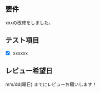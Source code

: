 <!-- I want to review in Japanese. -->
## 要件
xxxの改修をしました。

## テスト項目

- [x] xxxxxx

## レビュー希望日
mm/dd(曜日) までにレビューお願いします！

<!-- for GitHub Copilot review rule -->
<!--
When reviewing, please use the following prefixes:
[must]  
[imo] (in my opinion)  
[nits] (nitpick)  
[ask]  
[fyi]
-->
<!-- 
In this project, we follow the Raspberry Pi Pico SDK (pico-sdk) naming conventions as below:

- **Function, variable, and struct names**  
  Use lower_snake_case (e.g., `motor_speed`, `core1_entry`, `robot_state_t`).  
  Struct and type names should end with `_t`.

- **Macros and constants**  
  Use UPPER_SNAKE_CASE (e.g., `MAX_SPEED`, `PICO_DEFAULT_LED_PIN`).

- **Global variables**  
  Use lower_snake_case with a `g_` prefix to avoid conflicts (e.g., `g_robot_state`).
-->
<!-- for GitHub Copilot review rule -->

<!-- I want to review in Japanese. -->